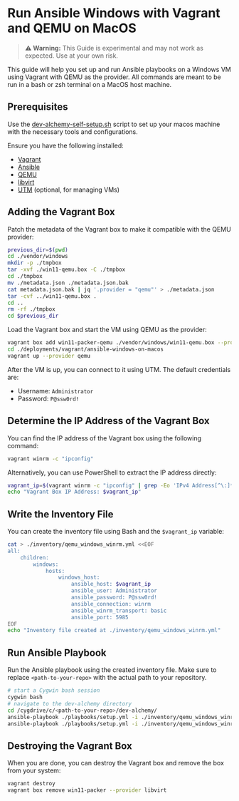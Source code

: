 # Run Ansible Windows with Vagrant and QEMU on MacOS

> **⚠️ Warning:** This Guide is experimental and may not work as expected. Use at your own risk.

This guide will help you set up and run Ansible playbooks on a Windows VM using Vagrant with QEMU as the provider.
All commands are meant to be run in a bash or zsh terminal on a MacOS host machine.

## Prerequisites

Use the [dev-alchemy-self-setup.sh](../../../scripts/macos/dev-alchemy-self-setup.sh) script to set up your macos machine with the necessary tools and configurations.

Ensure you have the following installed:

- [Vagrant](https://www.vagrantup.com/downloads)
- [Ansible](https://docs.ansible.com/ansible/latest/installation_guide/intro_installation.html)
- [QEMU](https://www.qemu.org/download/)
- [libvirt](https://libvirt.org/)
- [UTM](https://mac.getutm.app/) (optional, for managing VMs)

## Adding the Vagrant Box

Patch the metadata of the Vagrant box to make it compatible with the QEMU provider:

```bash
previous_dir=$(pwd)
cd ./vendor/windows
mkdir -p ./tmpbox
tar -xvf ./win11-qemu.box -C ./tmpbox
cd ./tmpbox
mv ./metadata.json ./metadata.json.bak
cat metadata.json.bak | jq '.provider = "qemu"' > ./metadata.json
tar -cvf ../win11-qemu.box .
cd ..
rm -rf ./tmpbox
cd $previous_dir
```

Load the Vagrant box and start the VM using QEMU as the provider:

```bash
vagrant box add win11-packer-qemu ./vendor/windows/win11-qemu.box --provider qemu
cd ./deployments/vagrant/ansible-windows-on-macos
vagrant up --provider qemu
```

After the VM is up, you can connect to it using UTM. The default credentials are:

- Username: `Administrator`
- Password: `P@ssw0rd!`

## Determine the IP Address of the Vagrant Box

You can find the IP address of the Vagrant box using the following command:

```bash
vagrant winrm -c "ipconfig"
```

Alternatively, you can use PowerShell to extract the IP address directly:

```bash
vagrant_ip=$(vagrant winrm -c "ipconfig" | grep -Eo 'IPv4 Address[^\:]*: ([0-9]{1,3}\.){3}[0-9]{1,3}' | awk -F': ' '{print $2}')
echo "Vagrant Box IP Address: $vagrant_ip"
```

## Write the Inventory File

You can create the inventory file using Bash and the `$vagrant_ip` variable:

```bash
cat > ./inventory/qemu_windows_winrm.yml <<EOF
all:
    children:
        windows:
            hosts:
                windows_host:
                    ansible_host: $vagrant_ip
                    ansible_user: Administrator
                    ansible_password: P@ssw0rd!
                    ansible_connection: winrm
                    ansible_winrm_transport: basic
                    ansible_port: 5985
EOF
echo "Inventory file created at ./inventory/qemu_windows_winrm.yml"
```

## Run Ansible Playbook

Run the Ansible playbook using the created inventory file. Make sure to replace `<path-to-your-repo>` with the actual path to your repository.

```bash
# start a Cygwin bash session
cygwin bash
# navigate to the dev-alchemy directory
cd /cygdrive/c/<path-to-your-repo>/dev-alchemy/
ansible-playbook ./playbooks/setup.yml -i ./inventory/qemu_windows_winrm.yml -l windows_host -vvv --check
ansible-playbook ./playbooks/setup.yml -i ./inventory/qemu_windows_winrm.yml -l windows_host -vvv
```

## Destroying the Vagrant Box

When you are done, you can destroy the Vagrant box and remove the box from your system:

```bash
vagrant destroy
vagrant box remove win11-packer --provider libvirt
```
